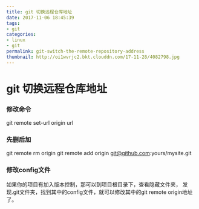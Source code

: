 ```yaml
---
title: git 切换远程仓库地址
date: 2017-11-06 18:45:39
tags: 
- git
categories:
- linux
- git
permalink: git-switch-the-remote-repository-address
thumbnail: http://oi1wvrjc2.bkt.clouddn.com/17-11-28/4082798.jpg
---
```


git 切换远程仓库地址
====

### 修改命令

git remote set-url origin url

### 先删后加

git remote rm origin
git remote add origin git@github.com:yours/mysite.git

### 修改config文件

如果你的项目有加入版本控制，那可以到项目根目录下，查看隐藏文件夹， 
发现.git文件夹，找到其中的config文件，就可以修改其中的git remote origin地址了。

